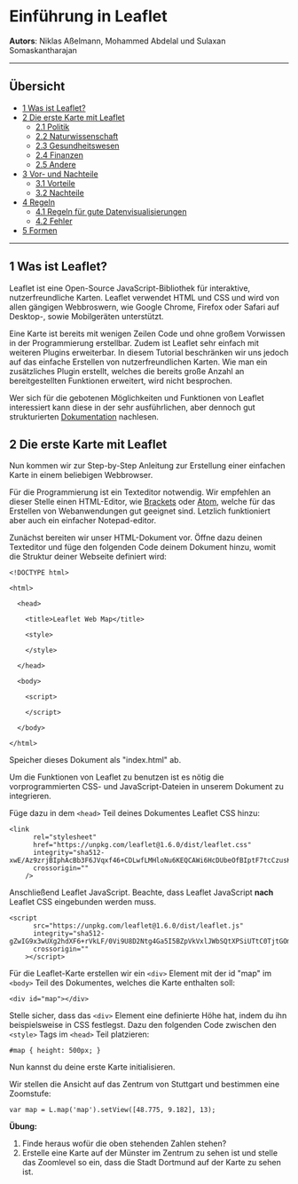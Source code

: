 # Einführung in Leaflet
**Autors**: Niklas Aßelmann, Mohammed Abdelal und Sulaxan Somaskantharajan

---

## Übersicht

- [1 Was ist Leaflet?](#1-Was-ist-Leaflet)
- [2 Die erste Karte mit Leaflet](#2-Die-erste-Karte-mit-Leaflet)
  * [2.1 Politik](#21-Politik)
  * [2.2 Naturwissenschaft](#22-Naturwissenschaft)
  * [2.3 Gesundheitswesen](#23-Gesundheitswesen)
  * [2.4 Finanzen](#24-Finanzen)
  * [2.5 Andere](#25-Andere)
- [3 Vor- und Nachteile](#3-Vor-und-Nachteile)
  * [3.1 Vorteile](#31-Vorteile)
  * [3.2 Nachteile](#32-Nachteile)
- [4 Regeln](#4-Regeln)
  * [4.1 Regeln für gute Datenvisualisierungen](#42-Regeln-für-gute-Datenvisualisierungen)
  * [4.2 Fehler](#42-Fehler)
- [5 Formen](#4-Formen)




---

## 1 Was ist Leaflet?

Leaflet ist eine Open-Source JavaScript-Bibliothek für interaktive, nutzerfreundliche Karten. Leaflet verwendet HTML und CSS und wird von allen gängigen Webbroswern, wie Google Chrome, Firefox oder Safari auf Desktop-, sowie Mobilgeräten unterstützt. 

Eine Karte ist bereits mit wenigen Zeilen Code und ohne großem Vorwissen in der Programmierung erstellbar. Zudem ist Leaflet sehr einfach mit weiteren Plugins erweiterbar. In diesem Tutorial beschränken wir uns jedoch auf das einfache Erstellen von nutzerfreundlichen Karten. Wie man ein zusätzliches Plugin erstellt, welches die bereits große Anzahl an bereitgestellten Funktionen erweitert, wird nicht besprochen.

Wer sich für die gebotenen Möglichkeiten und Funktionen von Leaflet interessiert kann diese in der sehr ausführlichen, aber dennoch gut strukturierten [Dokumentation](https://leafletjs.com/reference-1.6.0.html) nachlesen.

## 2 Die erste Karte mit Leaflet

Nun kommen wir zur Step-by-Step Anleitung zur Erstellung einer einfachen Karte in einem beliebigen Webbrowser.

Für die Programmierung ist ein Texteditor notwendig. Wir empfehlen an dieser Stelle einen HTML-Editor, wie [Brackets](http://brackets.io) oder [Atom](https://atom.io), welche für das Erstellen von Webanwendungen gut geeignet sind. Letzlich funktioniert aber auch ein einfacher Notepad-editor.

Zunächst bereiten wir unser HTML-Dokument vor. Öffne dazu deinen Texteditor und füge den folgenden Code deinem Dokument hinzu, womit die Struktur deiner Webseite definiert wird:
```
<!DOCTYPE html>

<html>

  <head>

    <title>Leaflet Web Map</title>

    <style>

    </style>

  </head>

  <body>

    <script>

    </script>

  </body>

</html>
```

Speicher dieses Dokument als "index.html" ab.

Um die Funktionen von Leaflet zu benutzen ist es nötig die vorprogrammierten CSS- und JavaScript-Dateien in unserem Dokument zu integrieren.

Füge dazu in dem ```<head>``` Teil deines Dokumentes Leaflet CSS hinzu:

```
<link
      rel="stylesheet"
      href="https://unpkg.com/leaflet@1.6.0/dist/leaflet.css"
      integrity="sha512-xwE/Az9zrjBIphAcBb3F6JVqxf46+CDLwfLMHloNu6KEQCAWi6HcDUbeOfBIptF7tcCzusKFjFw2yuvEpDL9wQ=="
      crossorigin=""
    />
```

Anschließend Leaflet JavaScript. Beachte, dass Leaflet JavaScript **nach** Leaflet CSS eingebunden werden muss.

```
<script
      src="https://unpkg.com/leaflet@1.6.0/dist/leaflet.js"
      integrity="sha512-gZwIG9x3wUXg2hdXF6+rVkLF/0Vi9U8D2Ntg4Ga5I5BZpVkVxlJWbSQtXPSiUTtC0TjtGOmxa1AJPuV0CPthew=="
      crossorigin=""
    ></script>
```

Für die Leaflet-Karte erstellen wir ein ```<div>``` Element mit der id "map" im ```<body>``` Teil des Dokumentes, welches die Karte enthalten soll:

```
<div id="map"></div>
```

Stelle sicher, dass das ```<div>``` Element eine definierte Höhe hat, indem du ihn beispielsweise in CSS festlegst. Dazu den folgenden Code zwischen den ```<style>``` Tags im ```<head>``` Teil platzieren:

```
#map { height: 500px; }
```

Nun kannst du deine erste Karte initialisieren.

Wir stellen die Ansicht auf das Zentrum von Stuttgart und bestimmen eine Zoomstufe:

```
var map = L.map('map').setView([48.775, 9.182], 13);
```

**Übung:**
1) Finde heraus wofür die oben stehenden Zahlen stehen?
2) Erstelle eine Karte auf der Münster im Zentrum zu sehen ist und stelle das Zoomlevel so ein, dass die Stadt Dortmund auf der Karte zu sehen ist.
